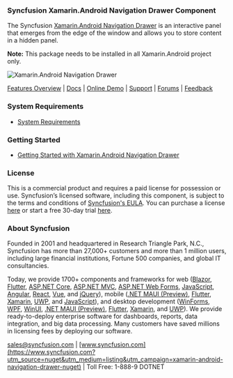### Syncfusion Xamarin.Android Navigation Drawer Component
The Syncfusion [Xamarin.Android Navigation Drawer](https://www.syncfusion.com/xamarin-android-ui-controls/navigation-drawer?utm_source=nuget&utm_medium=listing&utm_campaign=xamarin-android-navigation-drawer-nuget) is an interactive panel that emerges from the edge of the window and allows you to store content in a hidden panel.

**Note:** This package needs to be installed in all Xamarin.Android project only.

![Xamarin.Android Navigation Drawer ](https://cdn.syncfusion.com/nuget-readme/xamarin/xamarin_android_navigationdrawer.png)
	
[Features Overview](https://www.syncfusion.com/xamarin-android-ui-controls/navigation-drawer?utm_source=nuget&utm_medium=listing&utm_campaign=xamarin-android-navigation-drawer-nuget) | [Docs](https://help.syncfusion.com/xamarin-android/sfnavigationdrawer/getting-started?utm_source=nuget&utm_medium=listing&utm_campaign=xamarin-android-navigation-drawer-nuget) | [Online Demo](https://github.com/syncfusion/xamarin-demos?utm_source=nuget&utm_medium=listing&utm_campaign=xamarin-android-navigation-drawer-nuget) | [Support](https://www.syncfusion.com/support/directtrac/incidents/newincident?utm_source=nuget&utm_medium=listing&utm_campaign=xamarin-android-navigation-drawer-nuget) | [Forums](https://www.syncfusion.com/forums/xamarin.android?utm_source=nuget&utm_medium=listing&utm_campaign=xamarin-android-navigation-drawer-nuget) | [Feedback](https://www.syncfusion.com/feedback/xamarin-android?utm_source=nuget&utm_medium=listing&utm_campaign=xamarin-android-navigation-drawer-nuget)

### System Requirements

* [System Requirements](https://help.syncfusion.com/xamarin-android/installation-and-upgrade/system-requirements?utm_source=nuget&utm_medium=listing&utm_campaign=xamarin-android-navigation-drawer-nuget)
	
### Getting Started

* [Getting Started with Xamarin.Android Navigation Drawer ](https://help.syncfusion.com/xamarin-android/sfnavigationdrawer/getting-started?utm_source=nuget&utm_medium=listing&utm_campaign=xamarin-android-navigation-drawer-nuget)

### License

This is a commercial product and requires a paid license for possession or use. Syncfusion’s licensed software, including this component, is subject to the terms and conditions of [Syncfusion's EULA](https://www.syncfusion.com/eula/es/?utm_source=nuget&utm_medium=listing&utm_campaign=xamarin-android-navigation-drawer-nuget). You can purchase a license [here](https://www.syncfusion.com/sales/products?utm_source=nuget&utm_medium=listing&utm_campaign=xamarin-android-navigation-drawer-nuget) or start a free 30-day trial [here](https://www.syncfusion.com/account/manage-trials/start-trials?utm_source=nuget&utm_medium=listing&utm_campaign=xamarin-android-navigation-drawer-nuget).

### About Syncfusion

Founded in 2001 and headquartered in Research Triangle Park, N.C., Syncfusion has more than 27,000+ customers and more than 1 million users, including large financial institutions, Fortune 500 companies, and global IT consultancies.
 
Today, we provide 1700+ components and frameworks for web ([Blazor](https://www.syncfusion.com/blazor-components?utm_source=nuget&utm_medium=listing&utm_campaign=xamarin-android-navigation-drawer-nuget), [Flutter](https://www.syncfusion.com/flutter-widgets?utm_source=nuget&utm_medium=listing&utm_campaign=xamarin-android-navigation-drawer-nuget), [ASP.NET Core](https://www.syncfusion.com/aspnet-core-ui-controls?utm_source=nuget&utm_medium=listing&utm_campaign=xamarin-android-navigation-drawer-nuget), [ASP.NET MVC](https://www.syncfusion.com/aspnet-mvc-ui-controls?utm_source=nuget&utm_medium=listing&utm_campaign=xamarin-android-navigation-drawer-nuget), [ASP.NET Web Forms](https://www.syncfusion.com/jquery/aspnet-webforms-ui-controls?utm_source=nuget&utm_medium=listing&utm_campaign=xamarin-android-navigation-drawer-nuget), [JavaScript](https://www.syncfusion.com/javascript-ui-controls?utm_source=nuget&utm_medium=listing&utm_campaign=xamarin-android-navigation-drawer-nuget), [Angular](https://www.syncfusion.com/angular-ui-components?utm_source=nuget&utm_medium=listing&utm_campaign=xamarin-android-navigation-drawer-nuget), [React](https://www.syncfusion.com/react-ui-components?utm_source=nuget&utm_medium=listing&utm_campaign=xamarin-android-navigation-drawer-nuget), [Vue](https://www.syncfusion.com/vue-ui-components?utm_source=nuget&utm_medium=listing&utm_campaign=xamarin-android-navigation-drawer-nuget), and [jQuery](https://www.syncfusion.com/jquery-ui-widgets?utm_source=nuget&utm_medium=listing&utm_campaign=xamarin-android-navigation-drawer-nuget)), mobile ([.NET MAUI (Preview)](https://www.syncfusion.com/maui-controls?utm_source=nuget&utm_medium=listing&utm_campaign=xamarin-android-navigation-drawer-nuget), [Flutter](https://www.syncfusion.com/flutter-widgets?utm_source=nuget&utm_medium=listing&utm_campaign=xamarin-android-navigation-drawer-nuget), [Xamarin](https://www.syncfusion.com/xamarin-ui-controls?utm_source=nuget&utm_medium=listing&utm_campaign=xamarin-android-navigation-drawer-nuget), [UWP](https://www.syncfusion.com/uwp-ui-controls?utm_source=nuget&utm_medium=listing&utm_campaign=xamarin-android-navigation-drawer-nuget), and [JavaScript](https://www.syncfusion.com/javascript-ui-controls?utm_source=nuget&utm_medium=listing&utm_campaign=xamarin-android-navigation-drawer-nuget)), and desktop development ([WinForms](https://www.syncfusion.com/winforms-ui-controls?utm_source=nuget&utm_medium=listing&utm_campaign=xamarin-android-navigation-drawer-nuget), [WPF](https://www.syncfusion.com/wpf-controls?utm_source=nuget&utm_medium=listing&utm_campaign=xamarin-android-navigation-drawer-nuget), [WinUI](https://www.syncfusion.com/winui-controls?utm_source=nuget&utm_medium=listing&utm_campaign=xamarin-android-navigation-drawer-nuget), [.NET MAUI (Preview)](https://www.syncfusion.com/maui-controls?utm_source=nuget&utm_medium=listing&utm_campaign=xamarin-android-navigation-drawer-nuget), [Flutter](https://www.syncfusion.com/flutter-widgets?utm_source=nuget&utm_medium=listing&utm_campaign=xamarin-android-navigation-drawer-nuget), [Xamarin](https://www.syncfusion.com/xamarin-ui-controls?utm_source=nuget&utm_medium=listing&utm_campaign=xamarin-android-navigation-drawer-nuget), and [UWP](https://www.syncfusion.com/uwp-ui-controls?utm_source=nuget&utm_medium=listing&utm_campaign=xamarin-android-navigation-drawer-nuget)). We provide ready-to-deploy enterprise software for dashboards, reports, data integration, and big data processing. Many customers have saved millions in licensing fees by deploying our software.

[sales@syncfusion.com](mailto:sales@syncfusion.com?Subject=Syncfusion%20Xamarin.Android%20Navigation%20Drawer-%20NuGet) | [www.syncfusion.com](https://www.syncfusion.com?utm_source=nuget&utm_medium=listing&utm_campaign=xamarin-android-navigation-drawer-nuget) | Toll Free: 1-888-9 DOTNET